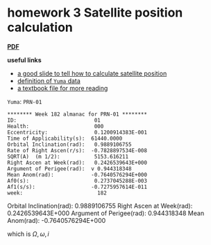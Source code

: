 # homework 3 Satellite position calculation

**[PDF](conference_101719.pdf)**

**useful links**

* [a good slide to tell how to calculate satellite position](https://indico.ictp.it/event/a12180/session/14/contribution/8/material/0/0.pdf)
* [definition of `Yuma` data](https://celestrak.org/GPS/almanac/Yuma/definition.php)
* [a textbook file for more reading](https://d-nb.info/969738064/34)

`Yuma`:   `PRN-01`

```
******** Week 182 almanac for PRN-01 ********
ID:                         01
Health:                     000
Eccentricity:               0.1200914383E-001
Time of Applicability(s):  61440.0000
Orbital Inclination(rad):   0.9889106755
Rate of Right Ascen(r/s):  -0.7828897534E-008
SQRT(A)  (m 1/2):           5153.616211
Right Ascen at Week(rad):   0.2426539643E+000
Argument of Perigee(rad):  v 0.944318348
Mean Anom(rad):            -0.7640576294E+000
Af0(s):                     0.2737045288E-003
Af1(s/s):                  -0.7275957614E-011
week:                        182
```

Orbital Inclination(rad):   0.9889106755
Right Ascen at Week(rad):   0.2426539643E+000
Argument of Perigee(rad):   0.944318348
Mean Anom(rad):            -0.7640576294E+000

which is $\Omega,\omega,i$

